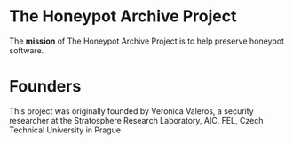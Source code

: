 # The Honeypot Archive Project

The **mission** of The Honeypot Archive Project is to help preserve honeypot software.


# Founders

This project was originally founded by Veronica Valeros, a security researcher at the Stratosphere Research Laboratory, AIC, FEL, Czech Technical University in Prague

